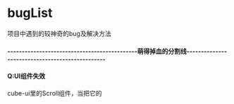 # bugList
项目中遇到的较神奇的bug及解决方法

#### ---------------------------------------------萌得掉血的分割线------------------------------------------------

#### Q:UI组件失效
cube-ui里的Scroll组件，当把它的<style lang="stylus" rel="stylesheet/stylus">改成自己项目sass的<style lang="scss" type="text/css" scoped>,会导致滚动效果失效</br>
#### A:
原因排查了一下，cube-scroll-list-wrapper 里本应该设置了display:inline-block，但是由于scoped的隔绝传递，所以UI组件的样式设置没有起作用。去掉scoped可以解决，但是这样会违背了原来组件样式相互独立的初衷。可以用**深度作用选择器**">>>"来进行加深传递，不支持">>>"的sass可以用"/deep/"，例如</br>
```css
.example /deep/ {
  display:inline-block;
}
```

#### ---------------------------------------------萌得掉血的分割线------------------------------------------------

#### Q:实现点击切换样式的效果
1、从后端获取到的数组adrList里遍历，给每个数组对象加一个check属性，只有一个是true,点击不同的对象的时候，会把当前对象变为true,其他的为false。（这样做是因为本身也需要把指定的check属性作为是否选中的标识传给后台，所以需要动态给数组adrList添加）  
```js
checkList:function(index){
   var Tindex = index;
   for(let i=0;i<this.adrList.length;i++){
       this.adrList[i].check = false;
   }
   this.adrList[Tindex].check = true;
}
```
2、接着使用三元表达式进行动态判断更改class，以达到更改选中样式的效果
```html
:class = "[item.check==true?"checkbox active":"checkbox"]"
```
然后，不行。好像无法动态改变（据我测试哈，如有不对，请大佬务必指正）
#### A:
“Object.defineProperty 的实现所存在的很多限制：无法监听属性的添加和删除、数组索引和长度的变更”,我觉得原因来自于这里。那如何去实现点击切换样式的效果呢？
```js
data(){
  return{
    flag:0,
  }
}
checkList:function(index){
   this.flag = index;
}
```
```html
:class="{active:index==flag}"
```
然后问题就解决了。


#### ---------------------------------------------萌得掉血的分割线------------------------------------------------

#### Q:微信小程序忽然间无法编译
昨天还好好的，今天忽然间就无法编译了！吓死了有没有！也没有报错！
#### A:
一般来说，微信小程序不报错却不能编译都是app.json的问题。  如下：     

1、app.json后，绝不可多加多余的逗号！如
```json
"sitemapLocation": "sitemap.json",
```
2、app.json里，不可以添加注释！


#### ---------------------------------------------萌得掉血的分割线------------------------------------------------

#### Q:cube-ui框架的input组件，为啥“支持一键清空内容”不起作用？输入栏的“X”
文档里的显示示例也不起作用，这什么破组件？但是我们项目需要做到“一键清空输入框内容”，我们如何去解决呢？
#### A:
这里有一个深坑，cube-ui绝对是我见过写文档写得最不明确的，大部分东西都需要我们去看源码来写。  
要解决这问题，首先看下源码的这个位置cube-ui-dev=>src=>components=>input=>input.vue  
然后在他的_showClear()方法里可以看到如下
```js
_showClear() {
  let visible = this.formatedClearable.visible && this.inputValue && !this.readonly && !this.disabled
  if (this.formatedClearable.blurHidden && !this.isFocus) {
    visible = false
  }
  return visible
}
```
看到重点没？？？这杀千刀的，竟然除了文档里写的“是否显示一键清空内容”外，还有好几个&&，而且没在文档说明，甚至示例你点击都不奏效！  
那么，我们想要实现“一键清空内容”，我们需要给input组件绑定的，除了文档写的clearable之外，还需要添加readonly=false和disabled=false...  
正确加上必要属性的input组件写法如下：
```html
<cube-input
  v-model="yzmLogin.value"
  :clearable="yzmLogin.clearable"
  :readonly = "yzmLogin.readonly"
  :disabled = "yzmLogin.disabled"
  class="phone"
></cube-input>
```
